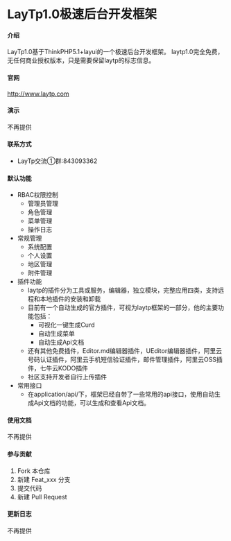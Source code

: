 # LayTp1.0极速后台开发框架

#### 介绍
LayTp1.0基于ThinkPHP5.1+layui的一个极速后台开发框架。
laytp1.0完全免费，无任何商业授权版本，只是需要保留laytp的标志信息。

#### 官网
http://www.laytp.com

#### 演示
不再提供

#### 联系方式
- LayTp交流①群:843093362

#### 默认功能
- RBAC权限控制
  - 管理员管理
  - 角色管理
  - 菜单管理
  - 操作日志
- 常规管理
  - 系统配置
  - 个人设置
  - 地区管理
  - 附件管理
- 插件功能
  - laytp的插件分为工具或服务，编辑器，独立模块，完整应用四类，支持远程和本地插件的安装和卸载
  - 目前有一个自动生成的官方插件，可视为laytp框架的一部分，他的主要功能包括：
    - 可视化一键生成Curd
    - 自动生成菜单
    - 自动生成Api文档
  - 还有其他免费插件，Editor.md编辑器插件，UEditor编辑器插件，阿里云号码认证插件，阿里云手机短信验证插件，邮件管理插件，阿里云OSS插件，七牛云KODO插件
  - 社区支持开发者自行上传插件
- 常用接口
  - 在application/api/下，框架已经自带了一些常用的api接口，使用自动生成Api文档的功能，可以生成和查看Api文档。


#### 使用文档

不再提供

#### 参与贡献

1.  Fork 本仓库
2.  新建 Feat_xxx 分支
3.  提交代码
4.  新建 Pull Request

#### 更新日志

不再提供
